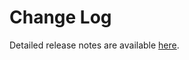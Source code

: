 # Change Log

Detailed release notes are available [here](https://github.com/dsyx/vsc-file-properties/releases).
